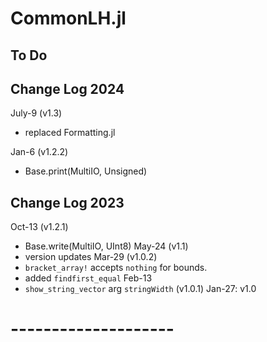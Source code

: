 # CommonLH.jl

## To Do

## Change Log 2024

July-9 (v1.3)
- replaced Formatting.jl

Jan-6 (v1.2.2)
- Base.print(MultiIO, Unsigned)

## Change Log 2023

Oct-13 (v1.2.1)
- Base.write(MultiIO, UInt8)
May-24 (v1.1)
- version updates
Mar-29 (v1.0.2)
- `bracket_array!` accepts `nothing` for bounds.
- added `findfirst_equal`
Feb-13
- `show_string_vector` arg `stringWidth` (v1.0.1)
Jan-27: v1.0

# --------------------